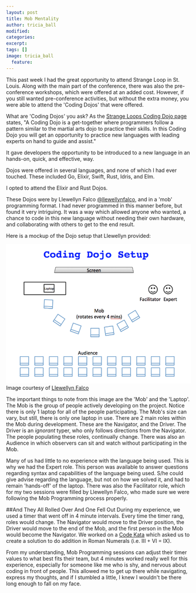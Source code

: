 ```yaml
---
layout: post
title: Mob Mentality
author: tricia_ball
modified:
categories:
excerpt:
tags: []
image: tricia_ball
  feature:
---
```


This past week I had the great opportunity to attend Strange Loop in St. Louis.
Along with the main part of the conference, there was also the pre-conference
workshops, which were offered at an added cost. However, if you still wanted
pre-conference activities, but without the extra money, you were able to attend
the 'Coding Dojos' that were offered.

What are 'Coding Dojos' you ask? As the [Strange Loops Coding Dojo page](http://www.thestrangeloop.com/2015/coding-dojo.html) states,
"A Coding Dojo is a get-together where programmers follow a pattern similar to
the martial arts dojo to practice their skills. In this Coding Dojo you will
get an opportunity to practice new languages with leading experts on hand to
guide and assist."

It gave developers the opportunity to be introduced to a new language in an
hands-on, quick, and effective, way.

Dojos were offered in several languages, and none of which I had ever touched.
These included Go, Elixir, Swift, Rust, Idris, and Elm.

I opted to attend the Elixir and Rust Dojos.

These Dojos were by Llewellyn Falco [@llewellynfalco](https://twitter.com/llewellynfalco), and in a 'mob' programming format. I had never programmed in this manner
before, but found it very intriguing. It was a way which allowed anyone who wanted, a
chance to code in this new language without needing their own hardware, and collaborating
with others to get to the end result.

Here is a mockup of the Dojo setup that Llewellyn provided:

![](/images/coding_dojo_setup.png)
Image courtesy of [Llewellyn Falco](https://twitter.com/llewellynfalco)

The important things to note from this image are the 'Mob' and the 'Laptop'. The Mob is the group of people actively developing on the project. Notice there is
only 1 laptop for all of the people participating. The Mob's size can vary, but still, there is only one laptop in use. There are 2 main roles within the Mob
during development. These are the Navigator, and the Driver. The Driver is an _ignorant_ typer, who only follows directions from the Navigator. The people populating
these roles, continually change. There was also an Audience in which observers can sit and watch without participating in the Mob.

Many of us had little to no experience with the language being used. This is why we had the Expert role. This person was available to answer questions
regarding syntax and capabilities of the language being used. S/he could give advise regarding the language, but not on how we solved it, and had
to remain 'hands-off' of the laptop.  There was also the Facilitator role, which for my two sessions were filled by Llewellyn Falco,
who made sure we were following the Mob Programming process properly.

##And They All Rolled Over And One Fell Out
During my experience, we used a timer that went off in 4 minute intervals. Every time the timer rang, roles would change. The Navigator would move to the Driver
position, the Driver would move to the end of the Mob, and the first person in the Mob would become the Navigator. We worked on a [Code Kata](http://codekata.com/)
which asked us to create a solution to do addition in Roman Numerals (i.e. III + VI = IX).

From my understanding, Mob Programming sessions can adjust their timer values to what best fits their team, but 4 minutes worked really well for this experience,
especially for someone like me who is shy, and nervous about coding in front of people. This allowed me to get up there while navigating, express my thoughts, and
if I stumbled a little, I knew I wouldn't be there long enough to fall on my face.



